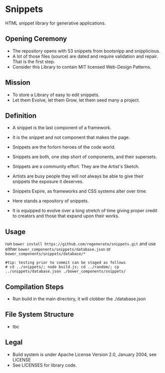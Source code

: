 Snippets
========
HTML snippet library for generative applications.

## Opening Ceremony

* The repository opens with 53 snippets from bootsnipp and snipplicious.
* A lot of those files (source) are dated and require validation and repair. That is the first step.
* Consider this Library to contain MIT licensed Web-Design Patterns.

## Mission

* To store a Library of easy to edit snippets.
* Let them Evolve, let them Grow, let them seed many a project.

## Definition

* A snippet is the last component of a framework.
* It is the snippet and not component that makes the page.
* Snippets are the forlorn heroes of the code world.
* Snippets are both, one step short of components, and their supersets.

* Snippets are a community effort. They are the Artist's Sketch.
* Artists are busy people they will not always be able to give their snippets the exposure it deserves.
* Snippets Expire, as frameworks and CSS systems alter over time.

* Here stands a repository of snippets.
* It is equipped to evolve over a long stretch of time giving proper credit to creators and those that expand upon their works.

## Usage
run ```bower install https://github.com/regenerate/snippets.git```
and use either ```bower_components/snippets/database.json``` or ```bower_components/snippets/database/*```
```
#tip: testing prior to commit can be staged as follows
# cd ../snippets/; node build.js; cd ../random/; cp ../snippets/database.json ./bower_components/snippets/
```

## Compilation Steps
* Run build in the main directory, it will clobber the ./database.json

## File System Structure
* tbc

## Legal
* Build system is under Apache License Version 2.0, January 2004, see LICENSE
* See LICENSES for library code.